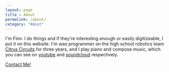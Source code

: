```yaml
---
layout: page
title : About
permalink: /about/
category: "About"
---
```


I'm Finn. I do things and if they're interesting enough or easily digitizeable, I put it on this website. I'm was programmer on the high school robotics team <a href="http://citruscircuits.org">Citrus Circuits</a> for three years, and I play piano and compose music, which you can see on <a href="http://youtube.com/steampunc" target="_blank">youtube</a> and <a href="http://soundcloud.com/steampunc" target="_blank">soundcloud</a> respectively. 

<a href="mailto:finnegan.mccool@gmail.com">Contact Me!</a>


